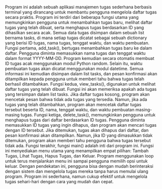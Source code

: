   Program ini adalah sebuah aplikasi manajemen tugas sederhana berbasis terminal yang dirancang untuk membantu pengguna mengelola daftar tugas secara praktis. Program ini terdiri dari beberapa fungsi utama yang memungkinkan pengguna untuk menambahkan tugas baru, melihat daftar tugas yang telah dibuat, serta menghapus tugas berdasarkan ID yang dihasilkan secara acak. Semua data tugas disimpan dalam sebuah list bernama tasks, di mana setiap tugas dicatat sebagai sebuah dictionary yang berisi ID tugas, nama tugas, tenggat waktu, dan waktu pembuatan.
  Fungsi pertama, add_task(), bertugas menambahkan tugas baru ke dalam daftar. Pengguna diminta memasukkan nama tugas dan tenggat waktu dalam format YYYY-MM-DD. Program kemudian secara otomatis membuat ID tugas acak menggunakan modul Python random. Selain itu, waktu pembuatan tugas akan dicatat menggunakan modul datetime. Semua informasi ini kemudian disimpan dalam list tasks, dan pesan konfirmasi akan ditampilkan kepada pengguna untuk memberi tahu bahwa tugas telah berhasil ditambahkan.
  Fungsi kedua, view_tasks(), digunakan untuk melihat daftar tugas yang telah dibuat. Fungsi ini akan memeriksa apakah ada tugas yang tersimpan dalam list tasks. Jika daftar tugas kosong, program akan mencetak pesan bahwa tidak ada tugas yang tersedia. Namun, jika ada tugas yang telah ditambahkan, program akan mencetak daftar tugas tersebut beserta ID, nama, tenggat waktu, dan waktu pembuatan masing-masing tugas.
  Fungsi ketiga, delete_task(), memungkinkan pengguna untuk menghapus tugas dari daftar berdasarkan ID tugas. Pengguna diminta memasukkan ID tugas yang ingin dihapus, dan program akan mencari tugas dengan ID tersebut. Jika ditemukan, tugas akan dihapus dari daftar, dan pesan konfirmasi akan ditampilkan. Namun, jika ID yang dimasukkan tidak ditemukan, program akan memberi tahu pengguna bahwa tugas tersebut tidak ada.
  Fungsi terakhir, fungsi main() adalah inti dari program ini. Fungsi ini menyediakan menu utama yang menampilkan empat pilihan: Tambah Tugas, Lihat Tugas, Hapus Tugas, dan Keluar. Program menggunakan loop untuk terus menjalankan menu ini sampai pengguna memilih opsi untuk keluar. Dengan pendekatan ini, pengguna bisa dengan mudah berinteraksi dengan sistem dan mengelola tugas mereka tanpa harus memulai ulang program. Program ini sederhana, namun cukup efektif untuk mengelola tugas sehari-hari dengan cara yang mudah dan cepat.
